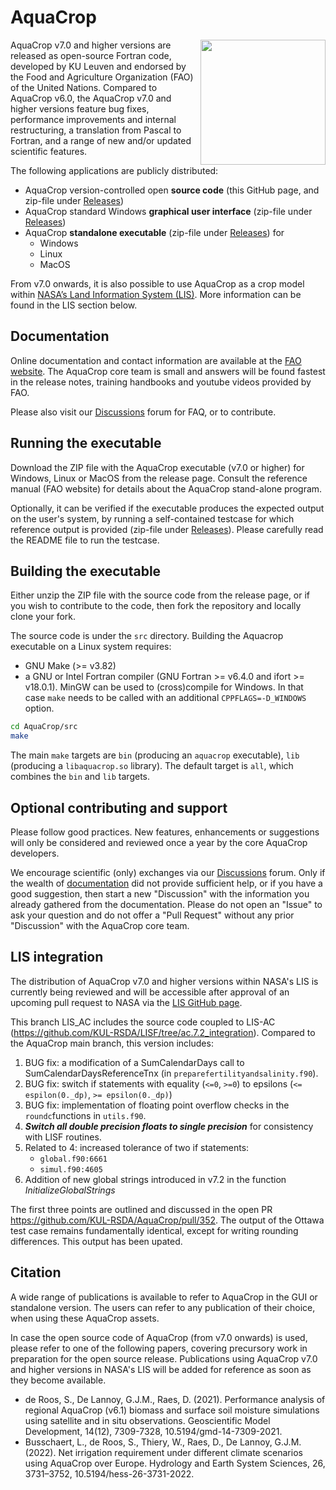 # AquaCrop

<img src="https://encrypted-tbn1.gstatic.com/images?q=tbn:ANd9GcSEmcLG0zbWXIaLClg09v77ZccbFH_zuDVRbH-eBLxAdmcZ4nZ7" align="right" width="200px">

AquaCrop v7.0 and higher versions are released as open-source Fortran code,
developed by KU Leuven and endorsed by the Food and Agriculture Organization (FAO)
of the United Nations.
Compared to AquaCrop v6.0, the AquaCrop v7.0 and higher versions
feature bug fixes, performance improvements and internal restructuring,
a translation from Pascal to Fortran, and a range of new and/or updated
scientific features.

The following applications are publicly distributed:
* AquaCrop version-controlled open **source code** (this GitHub page, and zip-file under [Releases](
  https://github.com/KUL-RSDA/AquaCrop/releases))
* AquaCrop standard Windows **graphical user interface** (zip-file under [Releases](
  https://github.com/KUL-RSDA/AquaCrop/releases))
* AquaCrop **standalone executable** (zip-file under [Releases](
  https://github.com/KUL-RSDA/AquaCrop/releases)) for
  * Windows
  * Linux
  * MacOS

From v7.0 onwards, it is also possible to use AquaCrop
as a crop model within [NASA’s Land Information System (LIS)](
https://github.com/NASA-LIS/LISF). More information can be found in
the LIS section below.

## Documentation

Online documentation and contact information are available at the [FAO website](https://www.fao.org/aquacrop/en/). The AquaCrop core team is small and answers will be found fastest in the release notes, training handbooks and youtube videos provided by FAO.

Please also visit our [Discussions](https://github.com/KUL-RSDA/AquaCrop/discussions) forum for FAQ, or to contribute.

## Running the executable

Download the ZIP file with the AquaCrop executable (v7.0 or higher) for
Windows, Linux or MacOS from the release page. 
Consult the reference manual (FAO website) for details about the AquaCrop stand-alone program.

Optionally, it can be verified if the executable produces the expected output on the user's system, by running a self-contained testcase for which reference output is provided (zip-file under [Releases](
  https://github.com/KUL-RSDA/AquaCrop/releases)). Please carefully read the README file to run the testcase.

## Building the executable

Either unzip the ZIP file with the source code from the release page, 
or if you wish to contribute to the code, then fork the repository and locally clone your fork.

The source code is under the `src` directory. Building the Aquacrop executable on a Linux system requires:

* GNU Make (>= v3.82)
* a GNU or Intel Fortran compiler (GNU Fortran >= v6.4.0 and ifort >= v18.0.1).
  MinGW can be used to (cross)compile for Windows. In that case `make` needs
  to be called with an additional `CPPFLAGS=-D_WINDOWS` option.

```bash
cd AquaCrop/src
make
```

The main `make` targets are `bin` (producing an `aquacrop` executable),
`lib` (producing a `libaquacrop.so` library). The default target is
`all`, which combines the `bin` and `lib` targets.

## Optional contributing and support

Please follow good practices. New features, enhancements or suggestions will only be considered and reviewed once a year by the core AquaCrop developers.

We encourage scientific (only) exchanges via our [Discussions](https://github.com/KUL-RSDA/AquaCrop/discussions) forum. Only if the wealth of [documentation](https://www.fao.org/aquacrop/en/) did not provide sufficient help, or if you have a good suggestion, then start a new "Discussion" with the information you already gathered from the documentation. Please do not open an "Issue" to ask your question and do not offer a "Pull Request" without any prior "Discussion" with the AquaCrop core team.


## LIS integration

The distribution of AquaCrop v7.0 and higher versions within NASA's LIS is currently being reviewed
and will be accessible after approval of an upcoming pull request to NASA via the [LIS GitHub page](https://github.com/NASA-LIS/LISF).

This branch LIS_AC includes the source code coupled to LIS-AC (https://github.com/KUL-RSDA/LISF/tree/ac.7.2_integration). Compared to the AquaCrop main branch, this version includes:
1. BUG fix: a modification of a SumCalendarDays call to SumCalendarDaysReferenceTnx (in `preparefertilityandsalinity.f90`).
2. BUG fix: switch if statements with equality (`<=0`, `>=0`) to epsilons (`<= espilon(0._dp)`, `>= epsilon(0._dp)`)
3. BUG fix: implementation of floating point overflow checks in the `roundc`functions in `utils.f90`.
4. ***Switch all double precision floats to single precision*** for consistency with LISF routines.
5. Related to 4: increased tolerance of two if statements:
     * `global.f90:6661`
     * `simul.f90:4605`
6. Addition of new global strings introduced in v7.2 in the function _InitializeGlobalStrings_

The first three points are outlined and discussed in the open PR https://github.com/KUL-RSDA/AquaCrop/pull/352. The output of the Ottawa test case remains fundamentally identical, except for writing rounding differences. This output has been upated.

## Citation

A wide range of publications is available to refer to AquaCrop in the GUI or standalone version.
The users can refer to any publication of their choice, when using these AquaCrop assets. 

In case the open source code of AquaCrop (from v7.0 onwards) is used, please refer to one of the following papers, covering precursory work in preparation for the open source release. Publications using AquaCrop v7.0 and higher versions in NASA's LIS will be added for reference as soon as they become available.
* de Roos, S., De Lannoy, G.J.M., Raes, D. (2021). Performance analysis of regional AquaCrop (v6.1) biomass and surface soil moisture simulations using satellite and in situ observations. Geoscientific Model Development, 14(12), 7309-7328, 10.5194/gmd-14-7309-2021.
* Busschaert, L., de Roos, S., Thiery, W., Raes, D., De Lannoy, G.J.M. (2022). Net irrigation requirement under different climate scenarios using AquaCrop over Europe. Hydrology and Earth System Sciences, 26, 3731–3752, 10.5194/hess-26-3731-2022.

